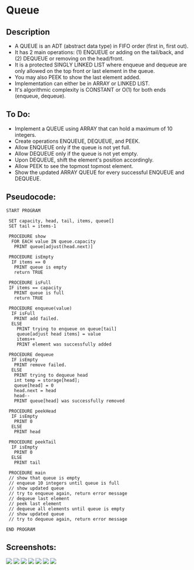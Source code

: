 Queue
=======================

## Description

 - A QUEUE is an ADT (abstract data type) in FIFO order (first in, first out).
 - It has 2 main operations: (1) ENQUEUE or adding on the tail/back, and (2) DEQUEUE or removing on the head/front.
 - It is a protected SINGLY LINKED LIST where enqueue and dequeue are only allowed on the top front or last element in the queue.
 - You may also PEEK to show the last element added.
 - Implementation can either be in ARRAY or LINKED LIST.
 - It's algorithmic complexity is CONSTANT or O(1) for both ends (enqueue, dequeue).

## To Do:

 - Implement a QUEUE using ARRAY that can hold a maximum of 10 integers.
 - Create operations ENQUEUE, DEQUEUE, and PEEK.
 - Allow ENQUEUE only if the queue is not yet full.
 - Allow DEQUEUE only if the queue is not yet empty.
 - Upon DEQUEUE, shift the element's position accordingly.
 - Allow PEEK to see the topmost topmost element.
 - Show the updated ARRAY QUEUE for every successful ENQUEUE and DEQUEUE.

## Pseudocode:

    START PROGRAM
    
     SET capacity, head, tail, items, queue[]
     SET tail = items-1
         
     PROCEDURE show
      FOR EACH value IN queue.capacity
       PRINT queue[adjust(head.next)]
    
     PROCEDURE isEmpty
      IF items == 0
       PRINT queue is empty
       return TRUE
    
     PROCEDURE isFull
     IF items == capacity
       PRINT queue is full
       return TRUE
    
     PROCEDURE enqueue(value)
      IF isFull
       PRINT add failed.
      ELSE        
        PRINT trying to enqueue on queue[tail]
        queue[adjust head items] = value
        items++
        PRINT element was successfully added
    
     PROCEDURE dequeue
      IF isEmpty
       PRINT remove failed.
      ELSE
       PRINT trying to dequeue head
       int temp = storage[head];
       queue[head] = 0
       head.next = head
       head--
       PRINT queue[head] was successfully removed
      
     PROCEDURE peekHead
      IF isEmpty
       PRINT 0
      ELSE 
       PRINT head
     
     PROCEDURE peekTail
      IF isEmpty
       PRINT 0
      ELSE 
       PRINT tail
    
     PROCEDURE main
     // show that queue is empty
     // enqueue 10 integers until queue is full
     // show updated queue
     // try to enqueue again, return error message
     // dequeue last element
     // peek last element
     // dequeue all elements until queue is empty
     // show updated queue
     // try to dequeue again, return error message
    
    END PROGRAM
    
## Screenshots:
![](https://github.com/lvcc-dsa/Students/blob/master/BSIS/Bernardino-Eldrin/array-queue/img/1.PNG)
![](https://github.com/lvcc-dsa/Students/blob/master/BSIS/Bernardino-Eldrin/array-queue/img/2.PNG)
![](https://github.com/lvcc-dsa/Students/blob/master/BSIS/Bernardino-Eldrin/array-queue/img/3.PNG)
![](https://github.com/lvcc-dsa/Students/blob/master/BSIS/Bernardino-Eldrin/array-queue/img/4.PNG)
![](https://github.com/lvcc-dsa/Students/blob/master/BSIS/Bernardino-Eldrin/array-queue/img/5.PNG)
![](https://github.com/lvcc-dsa/Students/blob/master/BSIS/Bernardino-Eldrin/array-queue/img/6.PNG)
![](https://github.com/lvcc-dsa/Students/blob/master/BSIS/Bernardino-Eldrin/array-queue/img/7.PNG)
